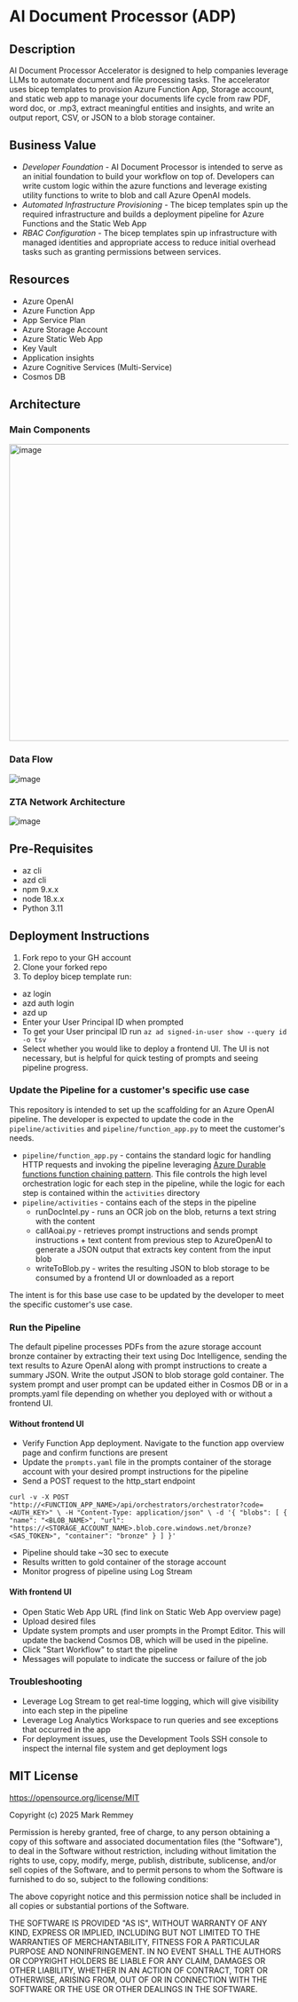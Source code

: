 # AI Document Processor (ADP)

## Description
AI Document Processor Accelerator is designed to help companies leverage LLMs to automate document and file processing tasks. The accelerator uses bicep templates to provision Azure Function App, Storage account, and static web app to manage your documents life cycle from raw PDF, word doc, or .mp3, extract meaningful entities and insights, and write an output report, CSV, or JSON to a blob storage container. 

## Business Value
- *Developer Foundation* -  AI Document Processor is intended to serve as an initial foundation to build your workflow on top of. Developers can write custom logic within the azure functions and leverage existing utility functions to write to blob and call Azure OpenAI models.
- *Automated Infrastructure Provisioning* - The bicep templates spin up the required infrastructure and builds a deployment pipeline for Azure Functions and the Static Web App 
- *RBAC Configuration* - The bicep templates spin up infrastructure with managed identities and appropriate access to reduce initial overhead tasks such as granting permissions between services. 

## Resources
- Azure OpenAI
- Azure Function App
- App Service Plan
- Azure Storage Account
- Azure Static Web App
- Key Vault
- Application insights
- Azure Cognitive Services (Multi-Service)
- Cosmos DB

## Architecture

### Main Components
<img width="835" height="535" alt="image" src="https://github.com/user-attachments/assets/e23c9da1-8102-4d1d-8fa7-ca36f4511230" />


### Data Flow
![image](https://github.com/user-attachments/assets/5721a5be-2f93-44a5-a259-928bfd1b5e83)

### ZTA Network Architecture
![image](https://github.com/user-attachments/assets/a761cb68-8603-44c2-acd6-b20a9055c57d)



## Pre-Requisites
- az cli
- azd cli
- npm 9.x.x
- node 18.x.x
- Python 3.11
  
## Deployment Instructions

1. Fork repo to your GH account
2. Clone your forked repo
3. To deploy bicep template run:
  - az login
  - azd auth login
  - azd up
  - Enter your User Principal ID when prompted
  - To get your User principal ID run `az ad signed-in-user show --query id -o tsv`
  - Select whether you would like to deploy a frontend UI. The UI is not necessary, but is helpful for quick testing of prompts and seeing pipeline progress.

### Update the Pipeline for a customer's specific use case
This repository is intended to set up the scaffolding for an Azure OpenAI pipeline. The developer is expected to update the code in the `pipeline/activities` and `pipeline/function_app.py` to meet the customer's needs.
- `pipeline/function_app.py` - contains the standard logic for handling HTTP requests and invoking the pipeline leveraging [Azure Durable functions function chaining pattern](https://learn.microsoft.com/en-us/azure/azure-functions/durable/durable-functions-sequence?tabs=csharp). This file controls the high level orchestration logic for each step in the pipeline, while the logic for each step is contained within the `activities` directory
- `pipeline/activities` - contains each of the steps in the pipeline
  - runDocIntel.py - runs an OCR job on the blob, returns a text string with the content
  - callAoai.py - retrieves prompt instructions and sends prompt instructions + text content from previous step to AzureOpenAI to generate a JSON output that extracts key content from the input blob
  - writeToBlob.py - writes the resulting JSON to blob storage to be consumed by a frontend UI or downloaded as a report

The intent is for this base use case to be updated by the developer to meet the specific customer's use case.

### Run the Pipeline
The default pipeline processes PDFs from the azure storage account bronze container by extracting their text using Doc Intelligence, sending the text results to Azure OpenAI along with prompt instructions to create a summary JSON. Write the output JSON to blob storage gold container. The system prompt and user prompt can be updated either in Cosmos DB or in a prompts.yaml file depending on whether you deployed with or without a frontend UI.

#### Without frontend UI
- Verify Function App deployment. Navigate to the function app overview page and confirm functions are present
- Update the `prompts.yaml` file in the prompts container of the storage account with your desired prompt instructions for the pipeline
- Send a POST request to the http_start endpoint

`curl -v -X POST "http://<FUNCTION_APP_NAME>/api/orchestrators/orchestrator?code=<AUTH_KEY>" \
-H "Content-Type: application/json" \
-d '{
  "blobs": [
    {
      "name": "<BLOB_NAME>",
      "url": "https://<STORAGE_ACCOUNT_NAME>.blob.core.windows.net/bronze?<SAS_TOKEN>",
      "container": "bronze"
    }
  ]
}'`
- Pipeline should take ~30 sec to execute
- Results written to gold container of the storage account
- Monitor progress of pipeline using Log Stream

#### With frontend UI
- Open Static Web App URL (find link on Static Web App overview page)
- Upload desired files
- Update system prompts and user prompts in the Prompt Editor. This will update the backend Cosmos DB, which will be used in the pipeline.
- Click "Start Workflow" to start the pipeline
- Messages will populate to indicate the success or failure of the job

### Troubleshooting
- Leverage Log Stream to get real-time logging, which will give visibility into each step in the pipeline
- Leverage Log Analytics Workspace to run queries and see exceptions that occurred in the app
- For deployment issues, use the Development Tools SSH console to inspect the internal file system and get deployment logs

##  MIT License
https://opensource.org/license/MIT 

Copyright (c) 2025 Mark Remmey

Permission is hereby granted, free of charge, to any person obtaining a copy
of this software and associated documentation files (the "Software"), to deal
in the Software without restriction, including without limitation the rights
to use, copy, modify, merge, publish, distribute, sublicense, and/or sell
copies of the Software, and to permit persons to whom the Software is
furnished to do so, subject to the following conditions:

The above copyright notice and this permission notice shall be included in all
copies or substantial portions of the Software.

THE SOFTWARE IS PROVIDED "AS IS", WITHOUT WARRANTY OF ANY KIND, EXPRESS OR
IMPLIED, INCLUDING BUT NOT LIMITED TO THE WARRANTIES OF MERCHANTABILITY,
FITNESS FOR A PARTICULAR PURPOSE AND NONINFRINGEMENT. IN NO EVENT SHALL THE
AUTHORS OR COPYRIGHT HOLDERS BE LIABLE FOR ANY CLAIM, DAMAGES OR OTHER
LIABILITY, WHETHER IN AN ACTION OF CONTRACT, TORT OR OTHERWISE, ARISING FROM,
OUT OF OR IN CONNECTION WITH THE SOFTWARE OR THE USE OR OTHER DEALINGS IN THE
SOFTWARE.

